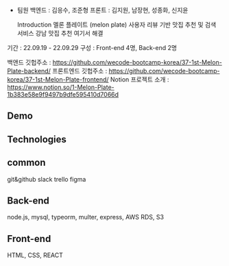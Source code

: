 
- 팀원
  백엔드 : 김응수, 조준형
  프론트 : 김지원, 남장현, 성종화, 신지윤
  
  Introduction
  멜론 플레이트 (melon plate)
  사용자 리뷰 기반 맛집 추천 및 검색 서비스
  강남 맛집 추천 여기서 해결


기간 : 22.09.19 - 22.09.29
구성 : Front-end 4명, Back-end 2명

백앤드 깃헙주소 : https://github.com/wecode-bootcamp-korea/37-1st-Melon-Plate-backend/
프론트엔드 깃헙주소 : https://github.com/wecode-bootcamp-korea/37-1st-Melon-Plate-frontend/
Notion 프로젝트 소개 : https://www.notion.so/1-Melon-Plate-1b383e58e9f9497b9dfe595410d7066d


Demo
---------------------

Technologies
----------------------



common
----------------
git&github
slack
trello
figma


Back-end
----------------
node.js,
mysql,
typeorm,
multer,
express,
AWS RDS, S3

Front-end
----------------
HTML,
CSS,
REACT
